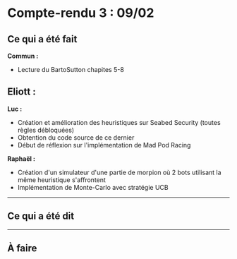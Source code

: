 # Compte-rendu 3 : 09/02

## Ce qui a été fait

**Commun :**
- Lecture du BartoSutton chapites 5-8

**Eliott :**
-

**Luc :**
- Création et amélioration des heuristiques sur Seabed Security (toutes règles débloquées)
- Obtention du code source de ce dernier
- Début de réflexion sur l'implémentation de Mad Pod Racing

**Raphaël :**
- Création d'un simulateur d'une partie de morpion où 2 bots utilisant la même heuristique s'affrontent
- Implémentation de Monte-Carlo avec stratégie UCB

---

## Ce qui a été dit

---

## À faire
